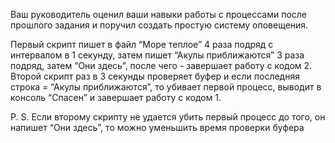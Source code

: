 Ваш руководитель оценил ваши навыки работы с процессами после прошлого задания и поручил создать простую систему оповещения. 

Первый скрипт пишет в файл “Море теплое” 4 раза подряд с интервалом в 1 секунду, затем пишет “Акулы приближаются” 3 раза подряд, затем “Они здесь”, после чего - завершает работу с кодом 2. Второй скрипт раз в 3 секунды проверяет буфер и если последняя строка = “Акулы приближаются”, то убивает первой процесс, выводит в консоль “Спасен” и завершает работу с кодом 1.

P. S. Если второму скрипту не удается убить первый процесс до того, он напишет “Они здесь”, то можно уменьшить время проверки буфера
